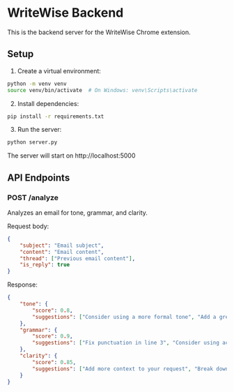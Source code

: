 # WriteWise Backend

This is the backend server for the WriteWise Chrome extension.

## Setup

1. Create a virtual environment:
```bash
python -m venv venv
source venv/bin/activate  # On Windows: venv\Scripts\activate
```

2. Install dependencies:
```bash
pip install -r requirements.txt
```

3. Run the server:
```bash
python server.py
```

The server will start on http://localhost:5000

## API Endpoints

### POST /analyze
Analyzes an email for tone, grammar, and clarity.

Request body:
```json
{
    "subject": "Email subject",
    "content": "Email content",
    "thread": ["Previous email content"],
    "is_reply": true
}
```

Response:
```json
{
    "tone": {
        "score": 0.8,
        "suggestions": ["Consider using a more formal tone", "Add a greeting"]
    },
    "grammar": {
        "score": 0.9,
        "suggestions": ["Fix punctuation in line 3", "Consider using active voice"]
    },
    "clarity": {
        "score": 0.85,
        "suggestions": ["Add more context to your request", "Break down complex sentences"]
    }
}
``` 